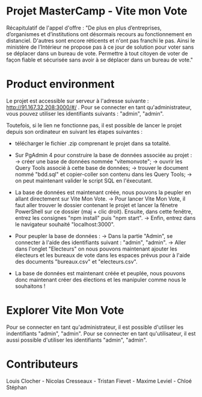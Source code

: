 # Projet MasterCamp - Vite mon Vote

Récapitulatif de l'appel d'offre : "De plus en plus d’entreprises, d’organismes et d’institutions ont désormais recours au fonctionnement en distanciel. D'autres sont encore réticents et n'ont pas franchi le pas.  Ainsi le ministère de l’Intérieur ne propose pas à ce jour de solution pour voter sans se déplacer dans un bureau de vote. Permettre à tout citoyen de voter de façon fiable et sécurisée sans avoir à se déplacer dans un bureau de vote."

# Product environment 

Le projet est accessible sur serveur à l'adresse suivante : http://91.167.32.208:3000/#/ . Pour se connecter en tant qu'administrateur, vous pouvez utiliser les identifiants suivants : "admin", "admin".



Toutefois, si le lien ne fonctionne pas, il est possible de lancer le projet depuis son ordinateur en suivant les étapes suivantes : 

- télécharger le fichier .zip comprenant le projet dans sa totalité.
- Sur PgAdmin 4 pour construire la base de données associée au projet : 
    -> créer une base de données nommée "vitemonvote";
    -> ouvrir les Query Tools associé à cette base de données;
    -> trouver le document nommé "bdd.sql" et copier-coller son contenu dans les Query Tools;
    -> on peut maintenant valider le script SQL en l'éxecutant.

- La base de données est maintenant créée, nous pouvons la peupler en allant directement sur Vite Mon Vote.
    -> Pour lancer Vite Mon Vote, il faut aller trouver le dossier contenant le projet et lancer la fênetre PowerShell sur ce dossier (maj + clic droit). Ensuite, dans cette fenêtre, entrez les consignes "npm install" puis "npm start".
    -> Enfin, entrez dans le navigateur souhaité "localhost:3000".

- Pour peupler la base de données :
    -> Dans la partie "Admin", se connecter à l'aide des identifiants suivant : "admin", "admin".
    -> Aller dans l'onglet "Electeurs" on nous pouvons maintenant ajouter les électeurs et les bureaux de vote dans les espaces prévus pour à l'aide des documents "bureaux.csv" et "electeurs.csv".

- La base de données est maintenant créée et peuplée, nous pouvons donc maintenant créer des élections et les manipuler comme nous le souhaitons !

# Explorer Vite Mon Vote

Pour se connecter en tant qu'administrateur, il est possible d'utiliser les indentifiants "admin", "admin".
Pour se connecter en tant qu'utilisateur, il est aussi possible d'utiliser les identifiants "admin", "admin".

# Contributeurs

Louis Clocher - Nicolas Cresseaux - Tristan Fievet - Maxime Leviel - Chloé Stéphan
